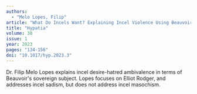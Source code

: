 ```yaml
---
authors:
  - "Melo Lopes, Filip"
article: "What Do Incels Want? Explaining Incel Violence Using Beauvoirian Otherness"
title: "Hypatia"
volume: 38
issue: 1
year: 2023
pages: "134-156"
doi: "10.1017/hyp.2023.3"
---
```


Dr. Filip Melo Lopes explains incel desire-hatred ambivalence in terms of
Beauvoir's sovereign subject.  Lopes focuses on Elliot Rodger, and
addresses incel sadism, but does not address incel masochism.


